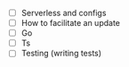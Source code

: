 - [ ] Serverless and configs
- [ ] How to facilitate an update
- [ ] Go
- [ ] Ts
- [ ] Testing (writing tests)
